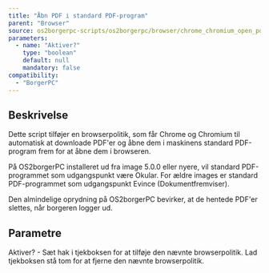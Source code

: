 ```yaml
---
title: "Åbn PDF i standard PDF-program"
parent: "Browser"
source: os2borgerpc-scripts/os2borgerpc/browser/chrome_chromium_open_pdfs_in_external_reader.sh
parameters:
  - name: "Aktiver?"
    type: "boolean"
    default: null
    mandatory: false
compatibility:
  - "BorgerPC"
---
```


## Beskrivelse
Dette script tilføjer en browserpolitik, som får Chrome og Chromium til automatisk at downloade PDF'er og åbne dem i maskinens standard PDF-program frem for at åbne dem i browseren.

På OS2borgerPC installeret ud fra image 5.0.0 eller nyere, vil standard PDF-programmet som udgangspunkt være Okular.
For ældre images er standard PDF-programmet som udgangspunkt Evince (Dokumentfremviser).

Den almindelige oprydning på OS2borgerPC bevirker, at de hentede PDF'er slettes, når borgeren logger ud.

## Parametre
Aktiver? - Sæt hak i tjekboksen for at tilføje den nævnte browserpolitik.
Lad tjekboksen stå tom for at fjerne den nævnte browserpolitik.


